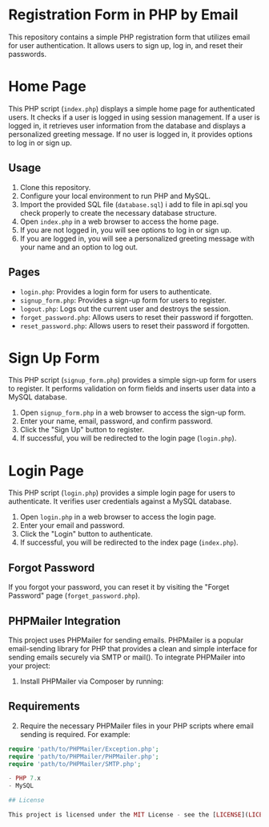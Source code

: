 # Registration Form in PHP by Email
This repository contains a simple PHP registration form that utilizes email for user authentication. It allows users to sign up, log in, and reset their passwords.

# Home Page

This PHP script (`index.php`) displays a simple home page for authenticated users. It checks if a user is logged in using session management. If a user is logged in, it retrieves user information from the database and displays a personalized greeting message. If no user is logged in, it provides options to log in or sign up.

## Usage

1. Clone this repository.
2. Configure your local environment to run PHP and MySQL.
3. Import the provided SQL file (`database.sql`) i add to file in api.sql you check properly to create the necessary database structure.
4. Open `index.php` in a web browser to access the home page.
5. If you are not logged in, you will see options to log in or sign up.
6. If you are logged in, you will see a personalized greeting message with your name and an option to log out.

## Pages

- `login.php`: Provides a login form for users to authenticate.
- `signup_form.php`: Provides a sign-up form for users to register.
- `logout.php`: Logs out the current user and destroys the session.
- `forget_password.php`: Allows users to reset their password if forgotten.
- `reset_password.php`: Allows users to reset their password if forgotten.


# Sign Up Form

This PHP script (`signup_form.php`) provides a simple sign-up form for users to register. It performs validation on form fields and inserts user data into a MySQL database.

1. Open `signup_form.php` in a web browser to access the sign-up form.
2. Enter your name, email, password, and confirm password.
3. Click the "Sign Up" button to register.
4. If successful, you will be redirected to the login page (`login.php`).
   
# Login Page

This PHP script (`login.php`) provides a simple login page for users to authenticate. It verifies user credentials against a MySQL database.

1. Open `login.php` in a web browser to access the login page.
2. Enter your email and password.
3. Click the "Login" button to authenticate.
4. If successful, you will be redirected to the index page (`index.php`).

## Forgot Password

If you forgot your password, you can reset it by visiting the "Forget Password" page (`forget_password.php`).

## PHPMailer Integration

This project uses PHPMailer for sending emails. PHPMailer is a popular email-sending library for PHP that provides a clean and simple interface for sending emails securely via SMTP or mail(). To integrate PHPMailer into your project:

1. Install PHPMailer via Composer by running:
## Requirements

2. Require the necessary PHPMailer files in your PHP scripts where email sending is required. For example:
```php
require 'path/to/PHPMailer/Exception.php';
require 'path/to/PHPMailer/PHPMailer.php';
require 'path/to/PHPMailer/SMTP.php';

- PHP 7.x
- MySQL

## License

This project is licensed under the MIT License - see the [LICENSE](LICENSE) file for details.
